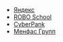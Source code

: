 <ul>
  <li><a href="https://ananasclub.github.io/project1/">Яндекс</a></li>
<li><a href="https://ananasclub.github.io/project2/">ROBO School</a></li>
  <li><a href="https://ananasclub.github.io/project3/">CyberPank</a></li>
  <li><a href="https://менфасгрупп.рф/">Менфас Групп</a></li>
</ul>
